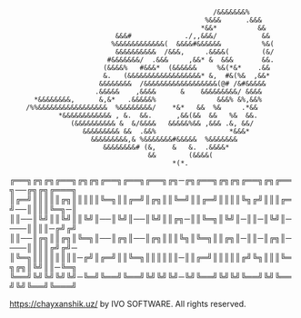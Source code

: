                                                       /&&&&&&&%
                                                    %&&&      .&&&
                                                   *&&*          &&
                              &&&#             ./,,&&&/           &&
                             %&&&&&&&&&&&&(  &&&&#&&&&&&          %&(
                              &&&&&&&&&&  /&&&,     .&&&&(        (&/
                            #&&&&&&&/  .&&&     ,&&* &  &&&       &&.
                           (&&&&%   #&&&*  (&&&&&&     %&(*&*    .&&
                           &.   (&&&&&&&&&&&&&&&&&&* &,  #&(%&  ,&&*
                          &&&&&&&&  /&&&&&&&&&&&&&&&&&&(@# /&#&&&&&
                         .&&&&&    ,&&&&      &    &&&&&&&&&/ &&&&
          *&&&&&&&&,      &,&*   .&&&&&%               &&&% &%,&&%
        /%%&&&&&&&&&&&&&&&&&  %&&&&&&&&/    *&*   &&  %&     .*&&
                *&&&&&&&&&&&& , &.  &&.      ,&&(&&  &&   %&  &&.
                   (&&&&&&&&&& &  &/&&&&   &&&&&%&& ,&&& .&, &&/
                      &&&&&&&&& &&  .&&%                  *&&&*
                        &&&&&&&&&,& %&&&&&&&#&&&&&  %&&&&&&&
                           &&&&&&&&# (&,    &   &.  .&&&&*
                                      &&        (&&&&(
                                            *(*.

╔══╗╔╗╔╗╔══╗╔╗╔╗╔══╗╔══╗╔══╗╔╗─╔╗╔══╗╔╗╔╗╔══╗╔╗╔══╗──╔╗╔╗╔═══╗
║╔═╝║║║║║╔╗║║║║║╚═╗║║╔═╝║╔╗║║╚═╝║║╔═╝║║║║╚╗╔╝║║║╔═╝──║║║║╚═╗─║
║║──║╚╝║║╚╝║║╚╝║──║╚╝║──║╚╝║║╔╗─║║╚═╗║╚╝║─║║─║╚╝║────║║║║─╔╝╔╝
║║──║╔╗║║╔╗║╚═╗║──║╔╗║──║╔╗║║║╚╗║╚═╗║║╔╗║─║║─║╔╗║────║║║║╔╝╔╝─
║╚═╗║║║║║║║║─╔╝║╔═╝║║╚═╗║║║║║║─║║╔═╝║║║║║╔╝╚╗║║║╚═╗╔╗║╚╝║║─╚═╗
╚══╝╚╝╚╝╚╝╚╝─╚═╝╚══╝╚══╝╚╝╚╝╚╝─╚╝╚══╝╚╝╚╝╚══╝╚╝╚══╝╚╝╚══╝╚═══╝

https://chayxanshik.uz/
by IVO SOFTWARE.
All rights reserved.
